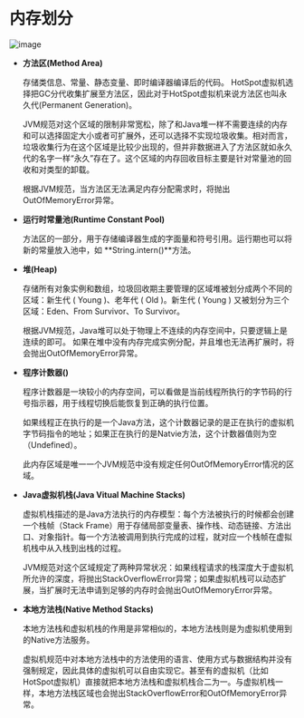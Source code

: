 # 内存划分



![image](https://pic4.zhimg.com/80/v2-abefb713de46f1e6dd241246c0afe263_hd.jpg)

* **方法区\(Method Area\)**

  存储类信息、常量、静态变量、即时编译器编译后的代码。 HotSpot虚拟机选择把GC分代收集扩展至方法区，因此对于HotSpot虚拟机来说方法区也叫永久代\(Permanent Generation\)。

  JVM规范对这个区域的限制非常宽松，除了和Java堆一样不需要连续的内存和可以选择固定大小或者可扩展外，还可以选择不实现垃圾收集。相对而言，垃圾收集行为在这个区域是比较少出现的，但并非数据进入了方法区就如永久代的名字一样“永久”存在了。这个区域的内存回收目标主要是针对常量池的回收和对类型的卸载。

  根据JVM规范，当方法区无法满足内存分配需求时，将抛出OutOfMemoryError异常。

* **运行时常量池\(Runtime Constant Pool\)**

  方法区的一部分，用于存储编译器生成的字面量和符号引用。运行期也可以将新的常量放入池中，如 **String.intern\(\)**方法。

* **堆\(Heap\)**

  存储所有对象实例和数组，垃圾回收期主要管理的区域堆被划分成两个不同的区域：新生代 \( Young \)、老年代 \( Old \)。新生代 \( Young \) 又被划分为三个区域：Eden、From Survivor、To Survivor。

  根据JVM规范，Java堆可以处于物理上不连续的内存空间中，只要逻辑上是连续的即可。 如果在堆中没有内存完成实例分配，并且堆也无法再扩展时，将会抛出OutOfMemoryError异常。

* **程序计数器\(\)**

  程序计数器是一块较小的内存空间，可以看做是当前线程所执行的字节码的行号指示器，用于线程切换后能恢复到正确的执行位置。

  如果线程正在执行的是一个Java方法，这个计数器记录的是正在执行的虚拟机字节码指令的地址；如果正在执行的是Natvie方法，这个计数器值则为空（Undefined）。

  此内存区域是唯一一个JVM规范中没有规定任何OutOfMemoryError情况的区域。

* **Java虚拟机栈\(Java Vitual Machine Stacks\)**

  虚拟机栈描述的是Java方法执行的内存模型：每个方法被执行的时候都会创建一个栈帧（Stack Frame）用于存储局部变量表、操作栈、动态链接、方法出口、对象指针。每一个方法被调用到执行完成的过程，就对应一个栈帧在虚拟机栈中从入栈到出栈的过程。

  JVM规范对这个区域规定了两种异常状况：如果线程请求的栈深度大于虚拟机所允许的深度，将抛出StackOverflowError异常；如果虚拟机栈可以动态扩展，当扩展时无法申请到足够的内存时会抛出OutOfMemoryError异常。

* **本地方法栈\(Native Method Stacks\)**

  本地方法栈和虚拟机栈的作用是非常相似的，本地方法栈则是为虚拟机使用到的Native方法服务。

  虚拟机规范中对本地方法栈中的方法使用的语言、使用方式与数据结构并没有强制规定，因此具体的虚拟机可以自由实现它。甚至有的虚拟机（比如HotSpot虚拟机）直接就把本地方法栈和虚拟机栈合二为一。与虚拟机栈一样，本地方法栈区域也会抛出StackOverflowError和OutOfMemoryError异常。

